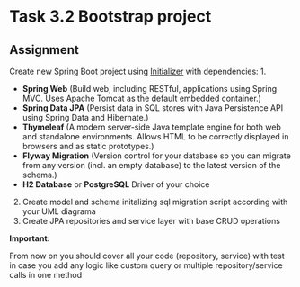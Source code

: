 # Task 3.2 Bootstrap project



## Assignment

Create new Spring Boot project using [Initializer](https://start.spring.io/) with dependencies:
1. 
   - **Spring Web** (Build web, including RESTful, applications using Spring MVC. Uses Apache Tomcat as the default embedded container.)
   - **Spring Data JPA** (Persist data in SQL stores with Java Persistence API using Spring Data and Hibernate.)
   - **Thymeleaf** (A modern server-side Java template engine for both web and standalone environments. Allows HTML to be correctly displayed in browsers and as static prototypes.)
   - **Flyway Migration** (Version control for your database so you can migrate from any version (incl. an empty database) to the latest version of the schema.)
   - **H2 Database** or **PostgreSQL** Driver of your choice
2. Create model and schema initalizing sql migration script according with your UML diagrama
3. Create JPA repositories and service layer with base CRUD operations


**Important:**

From now on you should cover all your code (repository, service) with test in case you add any logic like custom query or multiple repository/service calls in one method